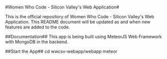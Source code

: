#Women Who Code - Silicon Valley's Web Application#

This is the official repository of Women Who Code - Silicon Valley's Web Application. This README document will be updated as and when new features are added to the code. 

##Documentation##
This app is being built using MeteorJS Web Framework with MongoDB in the backend. 

##Start the App##
        cd wwcsv-webapp/webapp
        meteor

